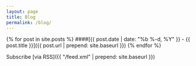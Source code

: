 ```yaml
---
layout: page
title: Blog
permalink: /blog/
---
```

{% for post in site.posts %}
####[{{ post.date | date: "%b %-d, %Y" }} - {{ post.title }}]({{ post.url | prepend: site.baseurl }})
{% endfor %}

Subscribe [via RSS]({{ "/feed.xml" | prepend: site.baseurl }})
